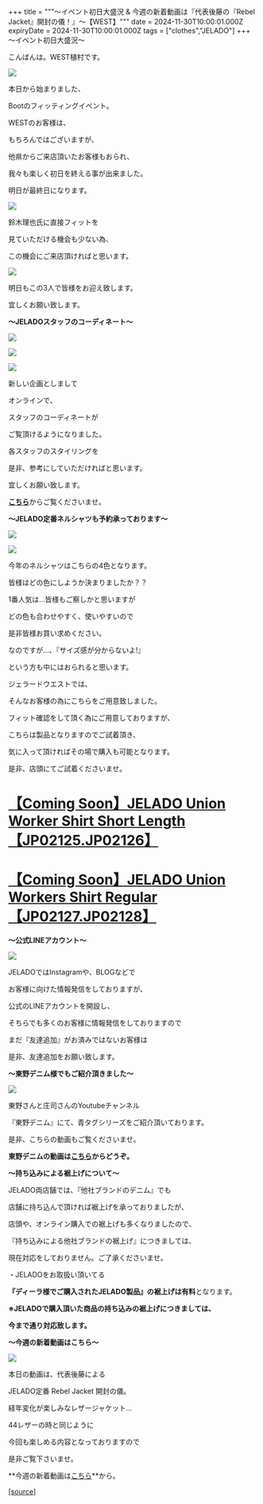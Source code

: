 +++
title = """〜イベント初日大盛況 & 今週の新着動画は『代表後藤の『Rebel Jacket』開封の儀！』〜【WEST】"""
date = 2024-11-30T10:00:01.000Z
expiryDate = 2024-11-30T10:00:01.000Z
tags = ["clothes","JELADO"]
+++
〜イベント初日大盛況〜

こんばんは。WEST植村です。

[![](https://stat.ameba.jp/user_images/20241129/23/jeladowest/e5/8a/j/o1080108015515808447.jpg)](https://stat.ameba.jp/user_images/20241129/23/jeladowest/e5/8a/j/o1080108015515808447.jpg)

本日から始まりました、

Bootのフィッティングイベント。

WESTのお客様は、

もちろんではございますが、

他県からご来店頂いたお客様もおられ、

我々も楽しく初日を終える事が出来ました。

明日が最終日になります。

[![](https://stat.ameba.jp/user_images/20241129/23/jeladowest/2b/48/j/o0528052815515808450.jpg)](https://stat.ameba.jp/user_images/20241129/23/jeladowest/2b/48/j/o0528052815515808450.jpg)

鈴木理也氏に直接フィットを

見ていただける機会も少ない為、

この機会にご来店頂ければと思います。

[![](https://stat.ameba.jp/user_images/20241129/23/jeladowest/5b/6a/j/o1080108015515808454.jpg)](https://stat.ameba.jp/user_images/20241129/23/jeladowest/5b/6a/j/o1080108015515808454.jpg)

明日もこの3人で皆様をお迎え致します。

宜しくお願い致します。

**〜JELADOスタッフのコーディネート〜**

[![](https://stat.ameba.jp/user_images/20241019/18/jeladowest/7c/7f/j/o1080132115499829439.jpg)](https://stat.ameba.jp/user_images/20241019/18/jeladowest/7c/7f/j/o1080132115499829439.jpg)

[![](https://stat.ameba.jp/user_images/20241019/18/jeladowest/e2/1f/j/o1080125415499829443.jpg)](https://stat.ameba.jp/user_images/20241019/18/jeladowest/e2/1f/j/o1080125415499829443.jpg)

[![](https://stat.ameba.jp/user_images/20241019/18/jeladowest/ff/6c/j/o1080126415499829446.jpg)](https://stat.ameba.jp/user_images/20241019/18/jeladowest/ff/6c/j/o1080126415499829446.jpg)

新しい企画としまして

オンラインで、

スタッフのコーディネートが

ご覧頂けるようになりました。

各スタッフのスタイリングを

是非、参考にしていただければと思います。　

宜しくお願い致します。

[**こちら**](https://jelado.com/pages/coordinate)からご覧くださいませ。

**～JELADO定番ネルシャツも予約承っております～**

[![](https://stat.ameba.jp/user_images/20240723/17/jeladowest/d3/2b/j/o1080060515466520702.jpg)](https://stat.ameba.jp/user_images/20240723/17/jeladowest/d3/2b/j/o1080060515466520702.jpg)

[![](https://stat.ameba.jp/user_images/20240723/17/jeladowest/88/d7/j/o1080108015466520706.jpg)](https://stat.ameba.jp/user_images/20240723/17/jeladowest/88/d7/j/o1080108015466520706.jpg)

今年のネルシャツはこちらの4色となります。

皆様はどの色にしようか決まりましたか？？

1番人気は…皆様もご察しかと思いますが

どの色も合わせやすく、使いやすいので

是非皆様お買い求めください。

なのですが…、『サイズ感が分からないよ!』

という方も中にはおられると思います。

ジェラードウエストでは、

そんなお客様の為にこちらをご用意致しました。

フィット確認をして頂く為にご用意しておりますが、

こちらは製品となりますのでご試着頂き、

気に入って頂ければその場で購入も可能となります。

是非、店頭にてご試着くださいませ。

[**【Coming Soon】JELADO Union Worker Shirt Short Length【JP02125.JP02126】**](https://jelado.com/products/jelado-union-worker-shirt-short-length-jp02125-jp02126)
==============================================================================================================================================================

[**【Coming Soon】JELADO Union Workers Shirt Regular【JP02127.JP02128】**](https://jelado.com/products/jelado-union-worker-shirt-regular-length-jp02127-jp02128)
============================================================================================================================================================

**～公式LINEアカウント～**

[![](https://stat.ameba.jp/user_images/20240205/18/jeladowest/d0/b3/j/o1080152715397915926.jpg)](https://stat.ameba.jp/user_images/20240205/18/jeladowest/d0/b3/j/o1080152715397915926.jpg)

JELADOではInstagramや、BLOGなどで

お客様に向けた情報発信をしておりますが、

公式のLINEアカウントを開設し、

そちらでも多くのお客様に情報発信をしておりますので

まだ『友達追加』がお済みではないお客様は

是非、友達追加をお願い致します。

**～東野デニム様でもご紹介頂きました～**

[![](https://stat.ameba.jp/user_images/20240701/18/jeladowest/99/6d/j/o1080060715458192543.jpg)](https://stat.ameba.jp/user_images/20240701/18/jeladowest/99/6d/j/o1080060715458192543.jpg)

東野さんと庄司さんのYoutubeチャンネル

『東野デニム』にて、青タグシリーズをご紹介頂いております。

是非、こちらの動画もご覧くださいませ。

**東野デニムの動画は[こちら](https://youtu.be/nHYAB4dWWKc?si=0sstbyvsqqc15qkf)からどうぞ。**

**～持ち込みによる裾上げについて～**

JELADO両店舗では、『他社ブランドのデニム』でも

店舗に持ち込んで頂ければ裾上げを承っておりましたが、

店頭や、オンライン購入での裾上げも多くなりましたので、

『持ち込みによる他社ブランドの裾上げ』につきましては、

現在対応をしておりません。ご了承くださいませ。

・JELADOをお取扱い頂いてる

**『ディーラ様でご購入されたJELADO製品』の裾上げは有料**となります。

**※JELADOで購入頂いた商品の持ち込みの裾上げにつきましては、**

**今まで通り対応致します。**

**〜今週の新着動画はこちら〜**

[![](https://stat.ameba.jp/user_images/20241129/15/jeladowest/80/71/j/o1080060315515636162.jpg)](https://stat.ameba.jp/user_images/20241129/15/jeladowest/80/71/j/o1080060315515636162.jpg)

本日の動画は、代表後藤による

JELADO定番 Rebel Jacket 開封の儀。

経年変化が楽しみなレザージャケット…

44レザーの時と同じように

今回も楽しめる内容となっておりますので

是非ご覧下さいませ。

**今週の新着動画は[こちら](https://youtu.be/WMJOnU2A6xg?si=WKMgQGCBJW0ibIdw)**から。

[[source]](https://jelado.com/blogs/news/%E3%82%A4%E3%83%99%E3%83%B3%E3%83%88%E5%88%9D%E6%97%A5%E5%A4%A7%E7%9B%9B%E6%B3%81-%E4%BB%8A%E9%80%B1%E3%81%AE%E6%96%B0%E7%9D%80%E5%8B%95%E7%94%BB%E3%81%AF-%E4%BB%A3%E8%A1%A8%E5%BE%8C%E8%97%A4%E3%81%AE-rebel-jacket-%E9%96%8B%E5%B0%81%E3%81%AE%E5%84%80-west)
